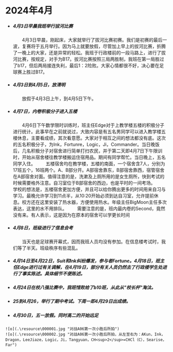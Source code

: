 # 2024年4月
   + ##### 4月3日早晨我班举行拔河比赛
     &emsp;&emsp;4月3日早晨，刚起床，大家就举行了拔河比赛初赛。我们是初赛的最后一波，复赛将于五月举行。因为马上就要放假，尽管加上早上的拔河比赛，折腾了一晚上的大家，还是异常的轻松。我班于行政楼前的一段马路上，进行了拔河比赛，按规定，对手为B17。拔河比赛按照三局两胜制，我班在第一局胜过了b17，但后两局接连失利，最后1：2险败。大家心情都很不好，决心要在足球赛上胜过B17。
   + ##### 4月3日到4月5日，放清明
     &emsp;&emsp;放假于4月3日上午，到4月5日下午。
   + ##### 4月7日，内卷积极分子进入五楼
     &emsp;&emsp;4月6日下午数学限时训练时，班主任Edge对于上教学楼五楼的积极分子进行统计。此事早在之前就说过，大致内容是有五名男同学可以进入教学楼五楼休息，主要看成绩，其次看意愿。大家对于相互之间的想法都没有底。这次的五名积极分子，为Ink，Fortunre，Logic，Ji，Commander。当日晚饭后，几名积极分子对宿舍进行简单打扫农民，并于第二天即4月7日下午限训时，开始从宿舍楼往教学楼搬运住宿用品。期间有同学帮忙。当日晚上，五名同学入住。
     &emsp;&emsp;五楼宿舍均在教学楼，五楼的南面，一个宿舍含7人，分别为17班五个，16班两个。A、B部分开。A部宿舍靠东，B部宿舍靠西，宿管宿舍在A部宿舍对面。值得注意的是，洗漱及上厕所用的是女生厕所，快到考试的时候需要格外注意。自习室位于B部宿舍的西边，也是平时的一间考场。
     &emsp;&emsp;学校的想法是，五楼宿舍更加方便，并且可以给你腾出更多的时间用来自习与学习。最晚允许学习到11点半，从10:20开始必须到达自习室，允许提前休息。校方还在这里安装了热水器，方便使用热水。年级主任BigMoon主任多次表达，这里的水不用排队。
     &emsp;&emsp;需要注意的是，班内最内卷的Second，竟然没有来。有人表示，这是因为在原本的宿舍可以学更长时间
   + ##### 4月8日，班级进行了信息会考
     &emsp;&emsp;当天也是足球赛开幕式，因而我班人员均没有参加。在信息楼考试时，我们等了半天。班级秩序有些混乱。
   + ##### 4月14日至4月22日，Suit和Ink纠纷爆发，参与者Fortune。4月18日，班主任Edge进行过有关调解，在4月19日，部分有关人员仍然去了行政楼学生处进行了事实陈述。具体细节不便陈述。
   + ##### 4月24日在校八强比赛中，我班惜败给了b10班，从此从"校长杯"淘汰。
   + ##### 25到4月26，举行了期中考试。下周一即4月29日出成绩。
   + ##### 4月30日，五一放假。同时高二的开始远足
    ![o](.\resource\000001.jpg "对战A06第一次小胜后所拍")
    ![o](.\resource\000002.jpg "对战A06第一次小胜后所拍，从左至右为：AKun，Ink，Dragon，LeeJiaze，Logic，Ji，Tangyuan，CH<sup>2</sup>=CHCl（C），Searise，Far")
